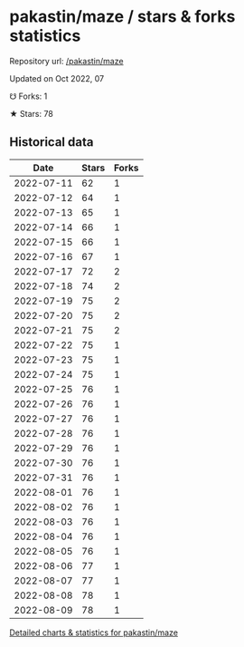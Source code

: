 # pakastin/maze / stars & forks statistics

Repository url: [/pakastin/maze](https://github.com/pakastin/maze)

Updated on Oct 2022, 07

☋ Forks: 1

★ Stars: 78

## Historical data
| Date | Stars | Forks |
|------|-------|-------|
| 2022-07-11 | 62 | 1 | 
| 2022-07-12 | 64 | 1 | 
| 2022-07-13 | 65 | 1 | 
| 2022-07-14 | 66 | 1 | 
| 2022-07-15 | 66 | 1 | 
| 2022-07-16 | 67 | 1 | 
| 2022-07-17 | 72 | 2 | 
| 2022-07-18 | 74 | 2 | 
| 2022-07-19 | 75 | 2 | 
| 2022-07-20 | 75 | 2 | 
| 2022-07-21 | 75 | 2 | 
| 2022-07-22 | 75 | 1 | 
| 2022-07-23 | 75 | 1 | 
| 2022-07-24 | 75 | 1 | 
| 2022-07-25 | 76 | 1 | 
| 2022-07-26 | 76 | 1 | 
| 2022-07-27 | 76 | 1 | 
| 2022-07-28 | 76 | 1 | 
| 2022-07-29 | 76 | 1 | 
| 2022-07-30 | 76 | 1 | 
| 2022-07-31 | 76 | 1 | 
| 2022-08-01 | 76 | 1 | 
| 2022-08-02 | 76 | 1 | 
| 2022-08-03 | 76 | 1 | 
| 2022-08-04 | 76 | 1 | 
| 2022-08-05 | 76 | 1 | 
| 2022-08-06 | 77 | 1 | 
| 2022-08-07 | 77 | 1 | 
| 2022-08-08 | 78 | 1 | 
| 2022-08-09 | 78 | 1 | 


[Detailed charts & statistics for pakastin/maze](https://reviewgithub.com/rep/pakastin/maze)

